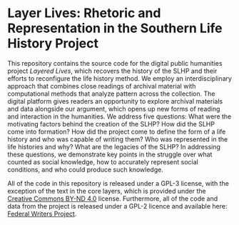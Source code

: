 # Layer Lives: Rhetoric and Representation in the Southern Life History Project

This repository contains the source code for the digital public humanities project *Layered Lives*, which recovers the history of the SLHP and their efforts to reconfigure the life history method. We employ an interdisciplinary approach that combines close readings of archival material with computational methods that analyze pattern across the collection. The digital platform gives readers an opportunity to explore archival materials and data alongside our argument, which opens up new forms of reading and interaction in the humanities. We address five questions: What were the motivating factors behind the creation of the SLHP? How did the SLHP come into formation? How did the project come to define the form of a life history and who was capable of writing them? Who was represented in the life histories and why? What are the legacies of the SLHP? In addressing these questions, we demonstrate key points in the struggle over what counted as social knowledge, how to accurately represent social conditions, and who could produce such knowledge.

All of the code in this repository is released under a GPL-3 license, with the exception of the text in the core layers, which is provided under the [Creative Commons BY-ND 4.0](https://creativecommons.org/licenses/by-nd/4.0/) license. Furthermore, all of the code and data from the project is released under a GPL-2 licence and available here: [Federal Writers Project](https://doi.org/10.5281/zenodo.3865765).
